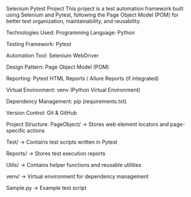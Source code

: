Selenium Pytest Project
This project is a test automation framework built using Selenium and Pytest, following the Page Object Model (POM) for better test organization, maintainability, and reusability.

Technologies Used:
Programming Language: Python

Testing Framework: Pytest

Automation Tool: Selenium WebDriver

Design Pattern: Page Object Model (POM)

Reporting: Pytest HTML Reports / Allure Reports (if integrated)

Virtual Environment: venv (Python Virtual Environment)

Dependency Management: pip (requirements.txt)

Version Control: Git & GitHub

Project Structure:
PageObject/ → Stores web element locators and page-specific actions

Test/ → Contains test scripts written in Pytest

Reports/ → Stores test execution reports

Utils/ → Contains helper functions and reusable utilities

venv/ → Virtual environment for dependency management

Sample.py → Example test script
